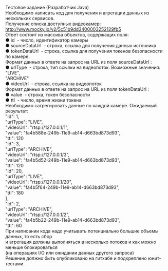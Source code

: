 Тестовое задание (Разработчик Java)</BR>
Необходимо написать код для получения и агрегации данных из нескольких сервисов.</BR>
Получение списка доступных видеокамер:</BR>
​http://www.mocky.io/v2/5c51b9dd3400003252129fb5</BR>
Ответ состоит из массива объектов, содержащих поля:</BR>
● id ​ - число, идентификатор камеры</BR>
● sourceDataUrl ​ - строка, ссылка для получения данных источника.</BR>
● tokenDataUrl ​ - строка, ссылка для получения токенов безопасности по камере.</BR>
Формат данных в ответе на запрос на URL из поля ​sourceDataUrl ​:</BR>
● urlType ​ - строка, тип ссылки на видеопоток. Возможные значения: ​"LIVE",</BR>
"ARCHIVE"</BR>
● videoUrl ​ - строка, ссылка на видеопоток</BR>
Формат данных в ответе на запрос на URL из поля ​tokenDataUrl ​:</BR>
● value ​ - строка, токен безопасности</BR>
● ttl ​ - число, время жизни токена</BR>
Необходимо сагрегировать данные по каждой камере. Ожидаемый результат:</BR>
"id": 1,</BR>
"urlType": "LIVE",</BR>
"videoUrl": "rtsp://127.0.0.1/1",</BR>
"value": "fa4b588e-249b-11e9-ab14-d663bd873d93",</BR>
"ttl": 120</BR>
"id": 3,</BR>
"urlType": "ARCHIVE",</BR>
"videoUrl": "rtsp://127.0.0.1/3",</BR>
"value": "fa4b5d52-249b-11e9-ab14-d663bd873d93",</BR>
"ttl": 120</BR>
"id": 20,</BR>
"urlType": "LIVE",</BR>
"videoUrl": "rtsp://127.0.0.1/20",</BR>
"value": "fa4b5f64-249b-11e9-ab14-d663bd873d93",</BR>
"ttl": 180</BR>
},</BR>
"id": 2,</BR>
"urlType": "ARCHIVE",</BR>
"videoUrl": "rtsp://127.0.0.1/2",</BR>
"value": "fa4b5b22-249b-11e9-ab14-d663bd873d93",</BR>
"ttl": 60</BR>
При написании кода надо учитывать потенциально большие объемы данных, то есть сбор</BR>
и агрегация должны выполняться в несколько потоков и как можно меньше блокироваться</BR>
(на операциях I/O или ожидании данных другого запроса)</BR>
Решение должно быть опубликовано на гитхабе и подкреплено юнит-тестами.</BR>